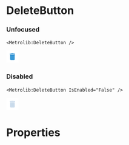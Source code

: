 # DeleteButton



### Unfocused

```xaml
<Metrolib:DeleteButton />
```
![Image of DeleteButton, Unfocused](Unfocused.png)

### Disabled

```xaml
<Metrolib:DeleteButton IsEnabled="False" />
```
![Image of DeleteButton, Disabled](Disabled.png)

# Properties

